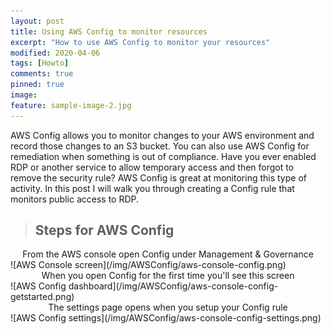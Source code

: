 ```yaml
---
layout: post
title: Using AWS Config to monitor resources
excerpt: "How to use AWS Config to monitor your resources"
modified: 2020-04-06
tags: [Howto]
comments: true
pinned: true
image:
feature: sample-image-2.jpg
---
```


AWS Config allows you to monitor changes to your AWS environment and record those changes to an S3 bucket. You can also use AWS Config for remediation when something is out of compliance. Have you ever enabled RDP or another service to allow temporary access and then forgot to remove the security rule? AWS Config is great at monitoring this type of activity. In this post I will walk you through creating a Config rule that monitors public access to RDP.

> ## Steps for AWS Config ##

<center>From the AWS console open Config under Management & Governance</center>
![AWS Console screen](/img/AWSConfig/aws-console-config.png)



<center>When you open Config for the first time you'll see this screen</center>
![AWS Config dashboard](/img/AWSConfig/aws-console-config-getstarted.png)




<center>The settings page opens when you setup your Config rule</center>
![AWS Config settings](/img/AWSConfig/aws-console-config-settings.png)



